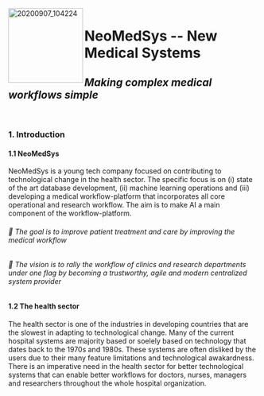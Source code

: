 <img align="left" width="150" alt="20200907_104224" src="https://user-images.githubusercontent.com/29639563/180003274-6b40f5e8-ddc8-40ec-8bc5-74320dd0bfcc.png">

# NeoMedSys -- New Medical Systems
## *Making complex medical workflows simple*

<br clear="left"/>

### 1. Introduction
#### 1.1 NeoMedSys 
NeoMedSys is a young tech company focused on contributing to technological change in the health sector. The specific focus is on (i) state of the art database development, (ii) machine learning operations and (iii) developing a medical workflow-platform that incorporates all core operational and research workflow. The aim is to make AI a main component of the workflow-platform. 


###### 🚀 The goal is to improve patient treatment and care by improving the medical workflow

###### 🌈 The vision is to rally the workflow of clinics and research departments under one flag by becoming a trustworthy, agile and modern centralized system provider

#### 1.2 The health sector
The health sector is one of the industries in developing countries that are the slowest in adapting to technological change. Many of the current hospital systems are majority based or soelely based on technology that dates back to the 1970s and 1980s. These systems are often disliked by the users due to their many feature limitations and technological awakardness. There is an imperative need in the health sector for better technological systems that can enable better workflows for doctors, nurses, managers and researchers throughout the whole hospital organization. 

<!--
2. problem
2.2 health sector
- flexibility
- decentralized
- no modern approach
- old security systems that incetivises completely closing off the systems and stopping further development due to securtiy risks
- no way to work agile

The effect of improving this is improved patient treatment/care, better collaboration intra/inter departments and . 

**Here are some ideas to get you started:**

🙋‍♀️ A short introduction - what is your organization all about?
🌈 Contribution guidelines - how can the community get involved?
👩‍💻 Useful resources - where can the community find your docs? Is there anything else the community should know?
🍿 Fun facts - what does your team eat for breakfast?
🧙 Remember, you can do mighty things with the power of [Markdown](https://docs.github.com/github/writing-on-github/getting-started-with-writing-and-formatting-on-github/basic-writing-and-formatting-syntax)
-->
